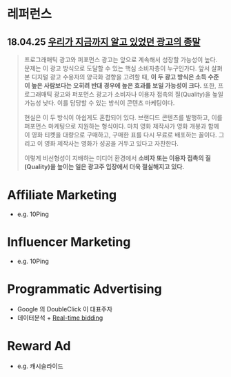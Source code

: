 # 레퍼런스

## 18.04.25 [우리가 지금까지 알고 있었던 광고의 종말](http://slownews.kr/69387)

> 프로그래매틱 광고와 퍼포먼스 광고는 앞으로 계속해서 성장할 가능성이 높다. 문제는 이 광고 방식으로 도달할 수 있는 핵심 소비자층이 누구인가다. 앞서 살펴본 디지털 광고 수용자의 양극화 경향을 고려할 때, **이 두 광고 방식은 소득 수준이 높은 사람보다는 오히려 반대 경우에 높은 효과를 보일 가능성이 크다.** 또한, 프로그래매틱 광고와 퍼포먼스 광고가 소비자나 이용자 접촉의 질(Quality)을 높일 가능성 낮다. 이를 담당할 수 있는 방식이 콘텐츠 마케팅이다.
> 
> 현실은 이 두 방식이 아쉽게도 혼합되어 있다. 브랜디드 콘텐츠를 발행하고, 이를 퍼포먼스 마케팅으로 지원하는 형식이다. 마치 영화 제작사가 영화 개봉과 함께 이 영화 티켓을 대량으로 구매하고, 구매한 표를 다시 무료로 배포하는 꼴이다. 그리고 이 영화 제작사는 영화가 성공을 거두고 있다고 자찬한다.
> 
> 이렇게 비선형성이 지배하는 미디어 환경에서 **소비자 또는 이용자 접촉의 질(Quality)을 높이는 일은 광고주 입장에서 더욱 절실해지고 있다.**

# Affiliate Marketing

* e.g. 10Ping

# Influencer Marketing

* e.g. 10Ping

# Programmatic Advertising

* Google 의 DoubleClick 이 대표주자
* 데이터분석 + [Real-time bidding](https://en.wikipedia.org/wiki/Real-time_bidding)

# Reward Ad

* e.g. 캐시슬라이드